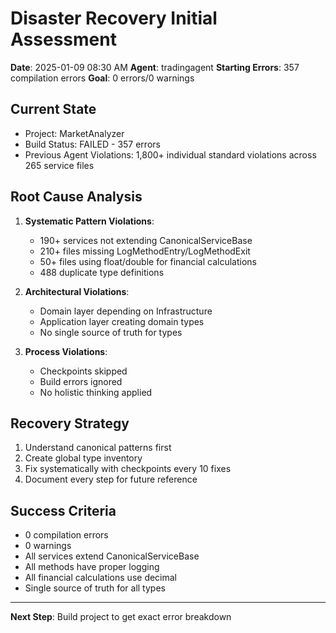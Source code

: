 # Disaster Recovery Initial Assessment
**Date**: 2025-01-09 08:30 AM
**Agent**: tradingagent
**Starting Errors**: 357 compilation errors
**Goal**: 0 errors/0 warnings

## Current State
- Project: MarketAnalyzer
- Build Status: FAILED - 357 errors
- Previous Agent Violations: 1,800+ individual standard violations across 265 service files

## Root Cause Analysis
1. **Systematic Pattern Violations**:
   - 190+ services not extending CanonicalServiceBase
   - 210+ files missing LogMethodEntry/LogMethodExit
   - 50+ files using float/double for financial calculations
   - 488 duplicate type definitions

2. **Architectural Violations**:
   - Domain layer depending on Infrastructure
   - Application layer creating domain types
   - No single source of truth for types

3. **Process Violations**:
   - Checkpoints skipped
   - Build errors ignored
   - No holistic thinking applied

## Recovery Strategy
1. Understand canonical patterns first
2. Create global type inventory
3. Fix systematically with checkpoints every 10 fixes
4. Document every step for future reference

## Success Criteria
- 0 compilation errors
- 0 warnings
- All services extend CanonicalServiceBase
- All methods have proper logging
- All financial calculations use decimal
- Single source of truth for all types

---
**Next Step**: Build project to get exact error breakdown